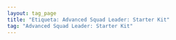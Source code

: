```yaml
---
layout: tag_page
title: "Etiqueta: Advanced Squad Leader: Starter Kit"
tag: "Advanced Squad Leader: Starter Kit"
---
```

